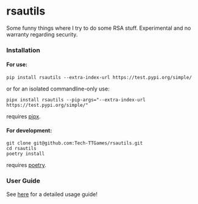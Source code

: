 # rsautils
Some funny things where I try to do some RSA stuff. Experimental and no warranty regarding security.

### Installation
#### For use:
```shell
pip install rsautils --extra-index-url https://test.pypi.org/simple/
```
or for an isolated commandline-only use:
```shell
pipx install rsautils --pip-args="--extra-index-url https://test.pypi.org/simple/"
```
requires [pipx](https://pipx.pypa.io/stable/).

#### For development:
```shell
git clone git@github.com:Tech-TTGames/rsautils.git
cd rsautils
poetry install
```
requires [poetry](https://python-poetry.org/).

### User Guide
See [here](/projectdoc/userguide.md) for a detailed usage guide!
